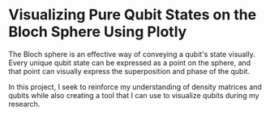 # Visualizing Pure Qubit States on the Bloch Sphere Using Plotly

The Bloch sphere is an effective way of conveying a qubit's state visually. Every unique qubit state can be expressed as a point on the sphere, and that point can visually express the superposition and phase of the qubit.

In this project, I seek to reinforce my understanding of density matrices and qubits while also creating a tool that I can use to visualize qubits during my research.
